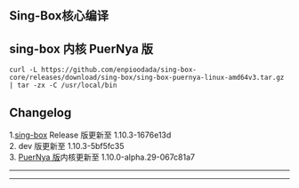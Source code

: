 ## Sing-Box核心编译

## sing-box 内核 PuerNya 版
``` curl -L https://github.com/enpioodada/sing-box-core/releases/download/sing-box/sing-box-puernya-linux-amd64v3.tar.gz | tar -zx -C /usr/local/bin ```
## Changelog <br/>
1.[sing-box](https://github.com/SagerNet/sing-box) Release 版更新至 1.10.3-1676e13d <br/>2. dev 版更新至 1.10.3-5bf5fc35 <br/>3. [PuerNya 版](https://github.com/PuerNya/sing-box/tree/building)内核更新至 1.10.0-alpha.29-067c81a7

---



---

